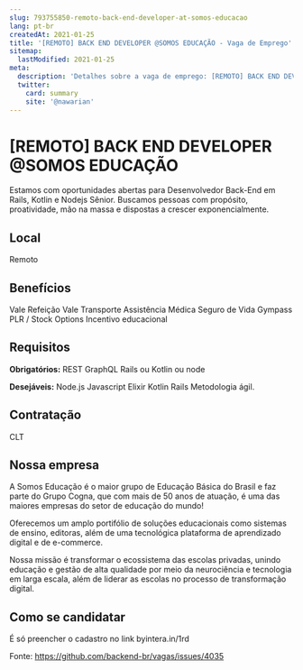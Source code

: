 ```yaml
---
slug: 793755850-remoto-back-end-developer-at-somos-educacao
lang: pt-br
createdAt: 2021-01-25
title: '[REMOTO] BACK END DEVELOPER @SOMOS EDUCAÇÃO - Vaga de Emprego'
sitemap:
  lastModified: 2021-01-25
meta:
  description: 'Detalhes sobre a vaga de emprego: [REMOTO] BACK END DEVELOPER @SOMOS EDUCAÇÃO'
  twitter:
    card: summary
    site: '@nawarian'
---
```


# [REMOTO] BACK END DEVELOPER @SOMOS EDUCAÇÃO

Estamos com oportunidades abertas para Desenvolvedor Back-End em Rails, Kotlin e Nodejs Sênior. Buscamos pessoas com propósito, proatividade, mão na massa e dispostas a crescer exponencialmente.


## Local

Remoto 

## Benefícios

Vale Refeição
Vale Transporte
Assistência Médica
Seguro de Vida
Gympass
PLR / Stock Options
Incentivo educacional

## Requisitos

**Obrigatórios:**
REST
GraphQL
Rails ou Kotlin ou node

**Desejáveis:**
Node.js
Javascript
Elixir
Kotlin
Rails
Metodologia ágil.

## Contratação

CLT

## Nossa empresa

A Somos Educação é o maior grupo de Educação Básica do Brasil e faz parte do Grupo Cogna, que com mais de 50 anos de atuação, é uma das maiores empresas do setor de educação do mundo!

Oferecemos um amplo portifólio de soluções educacionais como sistemas de ensino, editoras, além de uma tecnológica plataforma de aprendizado digital e de e-commerce.

Nossa missão é transformar o ecossistema das escolas privadas, unindo educação e gestão de alta qualidade por meio da neurociência e tecnologia em larga escala, além de liderar as escolas no processo de transformação digital.

## Como se candidatar

É só preencher o cadastro no link byintera.in/1rd


Fonte: https://github.com/backend-br/vagas/issues/4035